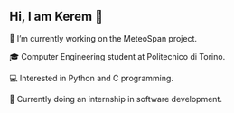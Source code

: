 ## Hi, I am Kerem 👋

🔭 I’m currently working on the MeteoSpan project.

🎓 Computer Engineering student at Politecnico di Torino.

💻 Interested in Python and C programming.

🚀 Currently doing an internship in software development.
